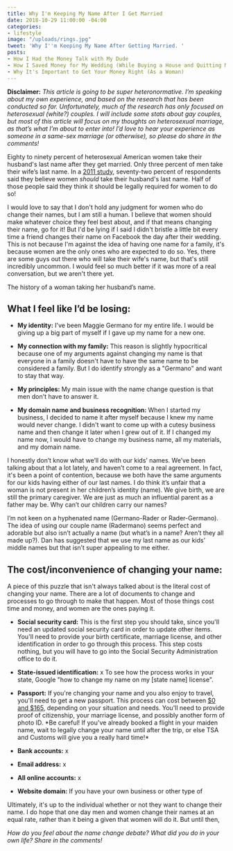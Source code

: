 ```yaml
---
title: Why I'm Keeping My Name After I Get Married
date: 2018-10-29 11:00:00 -04:00
categories:
- lifestyle
image: "/uploads/rings.jpg"
tweet: 'Why I''m Keeping My Name After Getting Married. '
posts:
- How I Had the Money Talk with My Dude
- How I Saved Money for My Wedding (While Buying a House and Quitting My Job)
- Why It's Important to Get Your Money Right (As a Woman)
---
```


**Disclaimer:** *This article is going to be super heteronormative. I’m speaking about my own experience, and based on the research that has been conducted so far. Unfortunately, much of the research has only focused on heterosexual (white?) couples. I will include some stats about gay couples, but most of this article will focus on my thoughts on heterosexual marriage, as that’s what I’m about to enter into! I’d love to hear your experience as someone in a same-sex marriage (or otherwise), so please do share in the comments!*

Eighty to ninety percent of heterosexual American women take their husband's last name after they get married. Only three percent of men take their wife’s last name. In a [2011 study](http://journals.sagepub.com/doi/abs/10.1177/0891243211398653), seventy-two percent of respondents said they believe women *should* take their husband's last name. Half of those people said they think it should be legally required for women to do so!

I would love to say that I don't hold any judgment for women who do change their names, but I am still a human. I believe that women should make whatever choice they feel best about, and if that means changing their name, go for it! But I'd be lying if I said I didn't bristle a little bit every time a friend changes their name on Facebook the day after their wedding. This is not because I'm against the idea of having one name for a family, it's because women are the only ones who are expected to do so. Yes, there are some guys out there who will take their wife's name, but that's still incredibly uncommon. I would feel so much better if it was more of a real conversation, but we aren't there yet.

The history of a woman taking her husband’s name.

## What I feel like I’d be losing:

* **My identity:** I've been Maggie Germano for my entire life. I would be giving up a big part of myself if I gave up my name for a new one.

* **My connection with my family:** This reason is slightly hypocritical because one of my arguments against changing my name is that everyone in a family doesn't have to have the same name to be considered a family. But I do identify strongly as a "Germano" and want to stay that way.

* **My principles:** My main issue with the name change question is that men don't have to answer it. 

* **My domain name and business recognition:** When I started my business, I decided to name it after myself because I knew my name would never change. I didn't want to come up with a cutesy business name and then change it later when I grew out of it. If I changed my name now, I would have to change my business name, all my materials, and my domain name. 

I honestly don’t know what we’ll do with our kids’ names. We’ve been talking about that a lot lately, and haven’t come to a real agreement. In fact, it's been a point of contention, because we both have the same arguments for our kids having either of our last names. I do think it’s unfair that a woman is not present in her children’s identity (name). We give birth, we are still the primary caregiver. We are just as much an influential parent as a father may be. Why can’t our children carry our names?

I’m not keen on a hyphenated name (Germano-Rader or Rader-Germano). The idea of using our couple name (Radermano) seems perfect and adorable but also isn’t actually a name (but what’s in a name? Aren’t they all made up?). Dan has suggested that we use my last name as our kids’ middle names but that isn’t super appealing to me either.

## The cost/inconvenience of changing your name:

A piece of this puzzle that isn't always talked about is the literal cost of changing your name. There are a lot of documents to change and processes to go through to make that happen. Most of those things cost time and money, and women are the ones paying it. 

* **Social security card:** This is the first step you should take, since you'll need an updated social security card in order to update other items. You'll need to provide your birth certificate, marriage license, and other identification in order to go through this process. This step costs nothing, but you will have to go into the Social Security Administration office to do it.

* **State-issued identification:** x To see how the process works in your state, Google "how to change my name on my \[state name\] license". 

* **Passport:** If you're changing your name and you also enjoy to travel, you'll need to get a new passport. This process can cost between [$0 and $165](https://travel.state.gov/content/travel/en/passports/requirements/fees.html), depending on your situation and needs. You'll need to provide proof of citizenship, your marriage license, and possibly another form of photo ID. \*Be careful! If you've already booked a flight in your maiden name, wait to legally change your name until after the trip, or else TSA and Customs will give you a really hard time!\*

* **Bank accounts:** x

* **Email address:** x

* **All online accounts:** x

* **Website domain:** If you have your own business or other type of

Ultimately, it's up to the individual whether or not they want to change their name. I do hope that one day men and women change their names at an equal rate, rather than it being a given that women will do it. But until then,

*How do you feel about the name change debate? What did you do in your own life? Share in the comments!*
